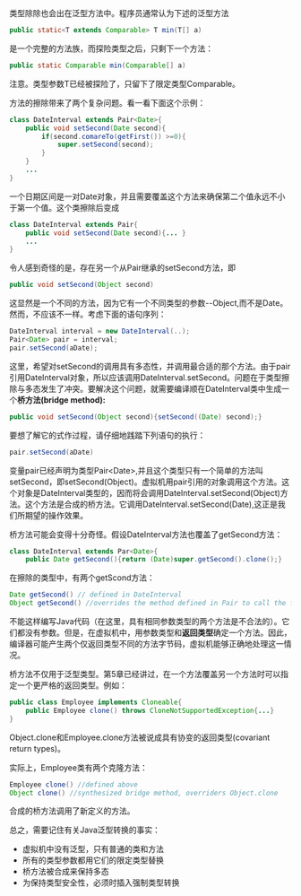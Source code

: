 类型除除也会出在泛型方法中。程序员通常认为下述的泛型方法

```java
public static<T extends Comparable> T min(T[] a)
```

是一个完整的方法族，而探险类型之后，只剩下一个方法：

```java
public static Comparable min(Comparable[] a)
```

注意。类型参数T已经被探险了，只留下了限定类型Comparable。

方法的擦除带来了两个复杂问题。看一看下面这个示例：

```java
class DateInterval extends Pair<Date>{
    public void setSecond(Date second){
        if(second.comareTo(getFirst()) >=0){
            super.setSecond(second);
        }
    }
    ...
}
```

一个日期区间是一对Date对象，并且需要覆盖这个方法来确保第二个值永远不小于第一个值。这个类擦除后变成

```java
class DateInterval extends Pair{
    public void setSecond(Date second){... }
    ...
}
```

令人感到奇怪的是，存在另一个从Pair继承的setSecond方法，即

```java
public void setSecond(Object second)
```

这显然是一个不同的方法，因为它有一个不同类型的参数--Object,而不是Date。然而，不应该不一样。考虑下面的语句序列：

```java
DateInterval interval = new DateInterval(..);
Pair<Date> pair = interval;
pair.setSecond(aDate);
```

这里，希望对setSecond的调用具有多态性，并调用最合适的那个方法。由于pair引用DateInterval对象，所以应该调用DateInterval.setSecond。问题在于类型擦除与多态发生了冲突。要解决这个问题，就需要编译顺在DateInterval类中生成一个**桥方法\(bridge method\):**

```java
public void setSecond(Object second){setSecond((Date) second);}
```

要想了解它的式作过程，请仔细地践踏下列语句的执行：

```java
pair.setSecond(aDate)
```

变量pair已经声明为类型Pair&lt;Date&gt;,并且这个类型只有一个简单的方法叫setSecond，即setSecond\(Object\)。虚拟机用pair引用的对象调用这个方法。这个对象是DateInterval类型的，因而将会调用DateInterval.setSecond\(Object\)方法。这个方法是合成的桥方法。它调用DateInterval.setSecond\(Date\),这正是我们所期望的操作效果。

桥方法可能会变得十分奇怪。假设DateInterval方法也覆盖了getSecond方法：

```java
class DateInterval extends Par<Date>{
    public Date getSecond(){return (Date)super.getSecond().clone();}
```

在擦除的类型中，有两个getScond方法：

```java
Date getSecond() // defined in DateInterval
Object getSecond() //overrides the method defined in Pair to call the first method
```

不能这样编写Java代码（在这里，具有相同参数类型的两个方法是不合法的）。它们都没有参数。但是，在虚拟机中，用参数类型和**返回类型**确定一个方法。因此，编译器可能产生两个仅返回类型不同的方法字节码，虚拟机能够正确地处理这一情况。

桥方法不仅用于泛型类型。第5章已经讲过，在一个方法覆盖另一个方法时可以指定一个更严格的返回类型。例如：

```java
public class Employee implements Cloneable{
    public Employee clone() throws CloneNotSupportedException{...}
}
```

Object.clone和Employee.clone方法被说成具有协变的返回类型\(covariant return types\)。

实际上，Employee类有两个克隆方法：

```java
Employee clone() //defined above
Object clone() //synthesized bridge method, overriders Object.clone
```

合成的桥方法调用了新定义的方法。



总之，需要记住有关Java泛型转换的事实：

* 虚拟机中没有泛型，只有普通的类和方法
* 所有的类型参数都用它们的限定类型替换
* 桥方法被合成来保持多态
* 为保持类型安全性，必须时插入强制类型转换



